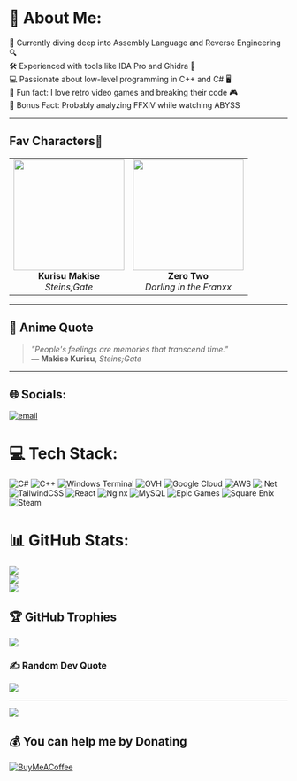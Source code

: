 # 💫 About Me:
🔭 Currently diving deep into Assembly Language and Reverse Engineering 🔍<br>
🛠️ Experienced with tools like IDA Pro and Ghidra 🧩<br>
💻 Passionate about low-level programming in C++ and C# 🖥️<br>
👾 Fun fact: I love retro video games and breaking their code 🎮<br>
🌸 Bonus Fact: Probably analyzing FFXIV while watching ABYSS

---

## Fav Characters🌺

<table>
  <tr>
    <td align="center">
      <img src="https://static.wikia.nocookie.net/steins-gate/images/9/9b/Kurisuanimee.jpg/revision/latest?cb=20230627090726" width="200"/><br>
      <b>Kurisu Makise</b><br>
      <i>Steins;Gate</i>
    </td>
    <td align="center">
      <img src="https://s1.zerochan.net/Zero.Two.600.2807835.jpg" width="200"/><br>
      <b>Zero Two</b><br>
      <i>Darling in the Franxx</i>
    </td>
  </tr>
</table>


---

## 📜 Anime Quote 

> *"People's feelings are memories that transcend time."*  
> — **Makise Kurisu**, *Steins;Gate*

---

## 🌐 Socials:
[![email](https://img.shields.io/badge/Email-D14836?logo=gmail&logoColor=white)](mailto:ambiente@gardenofroses.de) 

# 💻 Tech Stack:
![C#](https://img.shields.io/badge/c%23-%23239120.svg?style=for-the-badge&logo=csharp&logoColor=white) ![C++](https://img.shields.io/badge/c++-%2300599C.svg?style=for-the-badge&logo=c%2B%2B&logoColor=white) ![Windows Terminal](https://img.shields.io/badge/Windows%20Terminal-%234D4D4D.svg?style=for-the-badge&logo=windows-terminal&logoColor=white) ![OVH](https://img.shields.io/badge/ovh-%23123F6D.svg?style=for-the-badge&logo=ovh&logoColor=#123F6D) ![Google Cloud](https://img.shields.io/badge/GoogleCloud-%234285F4.svg?style=for-the-badge&logo=google-cloud&logoColor=white) ![AWS](https://img.shields.io/badge/AWS-%23FF9900.svg?style=for-the-badge&logo=amazon-aws&logoColor=white) ![.Net](https://img.shields.io/badge/.NET-5C2D91?style=for-the-badge&logo=.net&logoColor=white) ![TailwindCSS](https://img.shields.io/badge/tailwindcss-%2338B2AC.svg?style=for-the-badge&logo=tailwind-css&logoColor=white) ![React](https://img.shields.io/badge/react-%2320232a.svg?style=for-the-badge&logo=react&logoColor=%2361DAFB) ![Nginx](https://img.shields.io/badge/nginx-%23009639.svg?style=for-the-badge&logo=nginx&logoColor=white) ![MySQL](https://img.shields.io/badge/mysql-4479A1.svg?style=for-the-badge&logo=mysql&logoColor=white) ![Epic Games](https://img.shields.io/badge/epicgames-%23313131.svg?style=for-the-badge&logo=epicgames&logoColor=white) ![Square Enix](https://img.shields.io/badge/SquareEnix-%23ED1C24.svg?style=for-the-badge&logo=SquareEnix&logoColor=white) ![Steam](https://img.shields.io/badge/steam-%23000000.svg?style=for-the-badge&logo=steam&logoColor=white)

# 📊 GitHub Stats:
![](https://github-readme-stats.vercel.app/api?username=ishtarcs&theme=dark&hide_border=false&include_all_commits=true&count_private=true)<br/>
![](https://nirzak-streak-stats.vercel.app/?user=ishtarcs&theme=dark&hide_border=false)<br/>
![](https://github-readme-stats.vercel.app/api/top-langs/?username=ishtarcs&theme=dark&hide_border=false&include_all_commits=true&count_private=true&layout=compact)

## 🏆 GitHub Trophies
![](https://github-profile-trophy.vercel.app/?username=ishtarcs&theme=radical&no-frame=false&no-bg=true&margin-w=4)

### ✍️ Random Dev Quote
![](https://quotes-github-readme.vercel.app/api?type=horizontal&theme=radical)

---

[![](https://visitcount.itsvg.in/api?id=ishtarcs&icon=0&color=0)](https://visitcount.itsvg.in)

## 💰 You can help me by Donating
[![BuyMeACoffee](https://img.shields.io/badge/Buy%20Me%20a%20Coffee-ffdd00?style=for-the-badge&logo=buy-me-a-coffee&logoColor=black)](https://buymeacoffee.com/ambiente) 

<!-- Proudly created with GPRM ( https://gprm.itsvg.in ) -->
